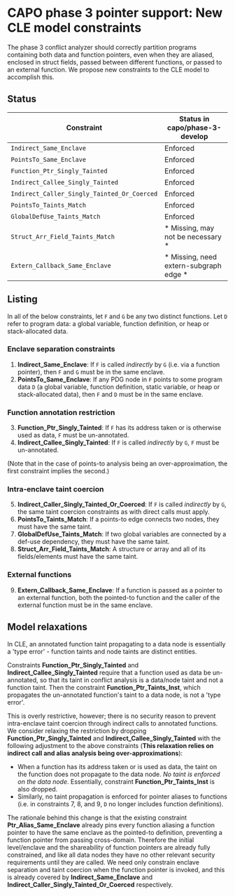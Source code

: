 # CAPO phase 3 pointer support: New CLE model constraints

The phase 3 conflict analyzer should correctly partition programs containing both data and function pointers, even when they are aliased, enclosed in struct fields, passed between different functions, or passed to an external function. We propose new constraints to the CLE model to accomplish this.

## Status

| Constraint | Status in capo/phase-3-develop |
| --- | --- |
| `Indirect_Same_Enclave` | Enforced | 
| `PointsTo_Same_Enclave` | Enforced |
| `Function_Ptr_Singly_Tainted` | Enforced |
| `Indirect_Callee_Singly_Tainted` | Enforced |
| `Indirect_Caller_Singly_Tainted_Or_Coerced` | Enforced |
| `PointsTo_Taints_Match` | Enforced |
| `GlobalDefUse_Taints_Match` | Enforced |
| `Struct_Arr_Field_Taints_Match` | * Missing, may not be necessary * |
| `Extern_Callback_Same_Enclave` | * Missing, need extern-subgraph edge * |

## Listing

In all of the below constraints, let `F` and `G` be any two distinct functions. Let `D` refer to program data: a global variable, function definition, or heap or stack-allocated data.

### Enclave separation constraints

1. **Indirect_Same_Enclave**: If `F` is called *indirectly* by `G` (i.e. via a function pointer), then `F` and `G` must be in the same enclave.
2. **PointsTo_Same_Enclave**: If any PDG node in `F` points to some program data `D` (a global variable, function definition, static variable, or heap or stack-allocated data), then `F` and `D` must be in the same enclave.

### Function annotation restriction

3. **Function_Ptr_Singly_Tainted**: If `F` has its address taken or is otherwise used as data, `F` must be un-annotated.
4. **Indirect_Callee_Singly_Tainted**: If `F` is called *indirectly* by `G`, `F` must be un-annotated.

(Note that in the case of points-to analysis being an over-approximation, the first constraint implies the second.)

### Intra-enclave taint coercion

5. **Indirect_Caller_Singly_Tainted_Or_Coerced**: If `F` is called *indirectly* by `G`, the same taint coercion constraints as with direct calls must apply.
6. **PointsTo_Taints_Match**: If a points-to edge connects two nodes, they must have the same taint.
7. **GlobalDefUse_Taints_Match**: If two global variables are connected by a def-use dependency, they must have the same taint.
8. **Struct_Arr_Field_Taints_Match**: A structure or array and all of its fields/elements must have the same taint.

### External functions

9. **Extern_Callback_Same_Enclave**: If a function is passed as a pointer to an external function, both the pointed-to function and the caller of the external function must be in the same enclave.

## Model relaxations

In CLE, an annotated function taint propagating to a data node is essentially a 'type error' - function taints and node taints are distinct entities.

Constraints **Function_Ptr_Singly_Tainted** and **Indirect_Callee_Singly_Tainted** require that a function used as data be un-annotated, so that its taint in conflict analysis is a data/node taint and not a function taint. Then the constraint **Function_Ptr_Taints_Inst**, which propagates the un-annotated function's taint to a data node, is not a 'type error'.

This is overly restrictive, however; there is no security reason to prevent intra-enclave taint coercion through indirect calls to annotated functions. We consider relaxing the restriction by dropping **Function_Ptr_Singly_Tainted** and **Indirect_Callee_Singly_Tainted** with the following adjustment to the above constraints (**This relaxation relies on indirect call and alias analysis being over-approximations**):
- When a function has its address taken or is used as data, the taint on the function does not propagate to the data node. *No taint is enforced on the data node*. Essentially, constraint **Function_Ptr_Taints_Inst** is also dropped.
- Similarly, no taint propagation is enforced for pointer aliases to functions (i.e. in constraints 7, 8, and 9, `D` no longer includes function definitions).

The rationale behind this change is that the existing constraint **Ptr_Alias_Same_Enclave** already pins every function aliasing a function pointer to have the same enclave as the pointed-to definition, preventing a function pointer from passing cross-domain. Therefore the initial level/enclave and the shareability of function pointers are already fully constrained, and like all data nodes they have no other relevant security requirements until they are called. We need only constrain enclave separation and taint coercion when the function pointer is invoked, and this is already covered by **Indirect_Same_Enclave** and **Indirect_Caller_Singly_Tainted_Or_Coerced** respectively.